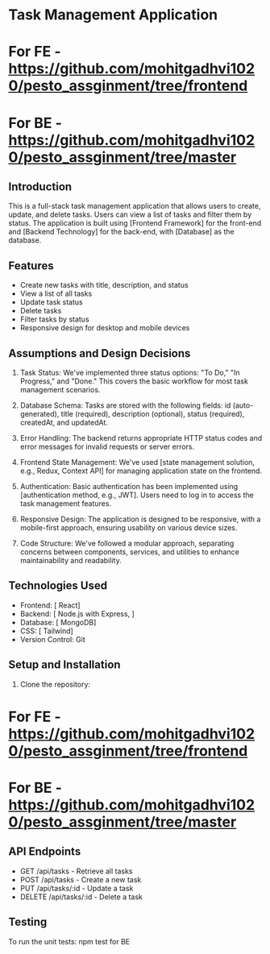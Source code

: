 # Task Management Application

# For FE - https://github.com/mohitgadhvi1020/pesto_assginment/tree/frontend

# For BE - https://github.com/mohitgadhvi1020/pesto_assginment/tree/master

## Introduction

This is a full-stack task management application that allows users to create, update, and delete tasks. Users can view a list of tasks and filter them by status. The application is built using [Frontend Framework] for the front-end and [Backend Technology] for the back-end, with [Database] as the database.

## Features

- Create new tasks with title, description, and status
- View a list of all tasks
- Update task status
- Delete tasks
- Filter tasks by status
- Responsive design for desktop and mobile devices

## Assumptions and Design Decisions

1. Task Status: We've implemented three status options: "To Do," "In Progress," and "Done." This covers the basic workflow for most task management scenarios.

2. Database Schema: Tasks are stored with the following fields: id (auto-generated), title (required), description (optional), status (required), createdAt, and updatedAt.

3. Error Handling: The backend returns appropriate HTTP status codes and error messages for invalid requests or server errors.

4. Frontend State Management: We've used [state management solution, e.g., Redux, Context API] for managing application state on the frontend.

5. Authentication: Basic authentication has been implemented using [authentication method, e.g., JWT]. Users need to log in to access the task management features.

6. Responsive Design: The application is designed to be responsive, with a mobile-first approach, ensuring usability on various device sizes.

7. Code Structure: We've followed a modular approach, separating concerns between components, services, and utilities to enhance maintainability and readability.

## Technologies Used

- Frontend: [ React]
- Backend: [ Node.js with Express, ]
- Database: [ MongoDB]
- CSS: [ Tailwind]
- Version Control: Git

## Setup and Installation

1. Clone the repository:

# For FE - https://github.com/mohitgadhvi1020/pesto_assginment/tree/frontend

# For BE - https://github.com/mohitgadhvi1020/pesto_assginment/tree/master

## API Endpoints

- GET /api/tasks - Retrieve all tasks
- POST /api/tasks - Create a new task
- PUT /api/tasks/:id - Update a task
- DELETE /api/tasks/:id - Delete a task

## Testing

To run the unit tests:
npm test for BE
